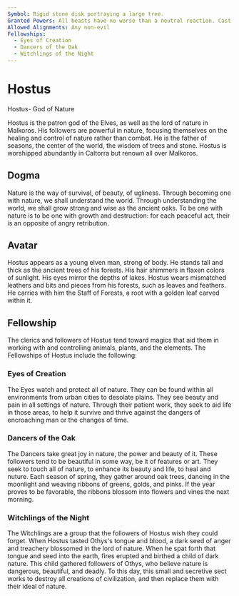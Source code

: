 ```yaml
---
Symbol: Rigid stone disk portraying a large tree.
Granted Powers: All beasts have no worse than a neutral reaction. Cast entangle 1long rest.
Allowed Alignments: Any non-evil
Fellowships:
  - Eyes of Creation
  - Dancers of the Oak
  - Witchlings of the Night
---
```


# Hostus

Hostus- God of Nature

Hostus is the patron god of the Elves, as well as the lord of nature in Malkoros. His followers are powerful in nature, focusing themselves on the healing and control of nature rather than combat. He is the father of seasons, the center of the world, the wisdom of trees and stone. Hostus is worshipped abundantly in Caltorra but renown all over Malkoros.

## Dogma
Nature is the way of survival, of beauty, of ugliness. Through becoming one with nature, we shall understand the world. Through understanding the world, we shall grow strong and wise as the ancient oaks. To be one with nature is to be one with growth and destruction: for each peaceful act, their is an opposite of angry retribution.

## Avatar
Hostus appears as a young elven man, strong of body. He stands tall and thick as the ancient trees of his forests. His hair shimmers in flaxen colors of sunlight. His eyes mirror the depths of lakes. Hostus wears mismatched leathers and bits and pieces from his forests, such as leaves and feathers. He carries with him the Staff of Forests, a root with a golden leaf carved within it.

## Fellowship
The clerics and followers of Hostus tend toward magics that aid them in working with and controlling animals, plants, and the elements.
The Fellowships of Hostus include the following:

### Eyes of Creation
The Eyes watch and protect all of nature. They can be found within all environments from urban cities to desolate plains. They see beauty and pain in all settings of nature. Through their patient work, they seek to aid life in those areas, to help it survive and thrive against the dangers of encroaching man or the changes of time.

### Dancers of the Oak
The Dancers take great joy in nature, the power and beauty of it. These followers tend to be beautiful in some way, be it of features or art. They seek to touch all of nature, to enhance its beauty and life, to heal and nuture. Each season of spring, they gather around oak trees, dancing in the moonlight and weaving ribbons of greens, golds, and pinks. If the year proves to be favorable, the ribbons blossom into flowers and vines the next morning.

### Witchlings of the Night
The Witchlings are a group that the followers of Hostus wish they could forget. When Hostus tasted Othys's tongue and blood, a dark seed of anger and treachery blossomed in the lord of nature. When he spat forth that tongue and seed into the earth, fires erupted and birthed a child of dark nature. This child gathered followers of Othys, who believe nature is dangerous, beautiful, and deadly. To this day, this small and secretive sect works to destroy all creations of civilization, and then replace them with their ideal of nature.